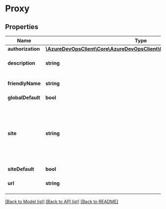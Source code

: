 # Proxy

## Properties
Name | Type | Description | Notes
------------ | ------------- | ------------- | -------------
**authorization** | [**\AzureDevOpsClient\Core\AzureDevOpsClient\Core\Model\ProxyAuthorization**](ProxyAuthorization.md) |  | [optional] 
**description** | **string** | This is a description string | [optional] 
**friendlyName** | **string** | The friendly name of the server | [optional] 
**globalDefault** | **bool** |  | [optional] 
**site** | **string** | This is a string representation of the site that the proxy server is located in (e.g. \&quot;NA-WA-RED\&quot;) | [optional] 
**siteDefault** | **bool** |  | [optional] 
**url** | **string** | The URL of the proxy server | [optional] 

[[Back to Model list]](../README.md#documentation-for-models) [[Back to API list]](../README.md#documentation-for-api-endpoints) [[Back to README]](../README.md)


